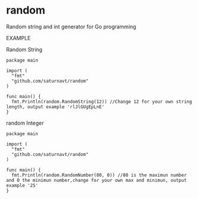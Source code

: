 # random
Random string and int generator for Go programming

EXAMPLE

Random String

    package main

    import (
      "fmt"
      "github.com/saturnavt/random"
    )

    func main() {
      fmt.Println(random.RandomString(12)) //Change 12 for your own string length, output example 'rlJlGUgEpLnE'
    }
    
random Integer

    package main

    import (
      "fmt"
      "github.com/saturnavt/random"
    )

    func main() {
      fmt.Println(random.RandomNumber(80, 0)) //80 is the maximun number and 0 the minimun number,change for your own max and minimun, output example '25'
    }
